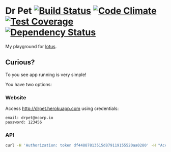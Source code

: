 # Dr Pet [![Build Status](https://travis-ci.org/vyper/drpet.svg?branch=master)](https://travis-ci.org/vyper/drpet) [![Code Climate](https://codeclimate.com/github/vyper/drpet/badges/gpa.svg)](https://codeclimate.com/github/vyper/drpet) [![Test Coverage](https://codeclimate.com/github/vyper/drpet/badges/coverage.svg)](https://codeclimate.com/github/vyper/drpet/coverage) [![Dependency Status](https://gemnasium.com/vyper/drpet.svg)](https://gemnasium.com/vyper/drpet)

My playground for [lotus](http://lotusrb.org).


## Curious?
To you see app running is very simple!

You have two options:

### Website

Access http://drpet.herokuapp.com using credentials:

    email: drpet@mcorp.io
    password: 123456

### API

```bash
curl -H 'Authorization: token df44887813515d879119155520aa0280' -H "Accept: application/json" 'https://drpet.herokuapp.com/api/v1/pets'
```
